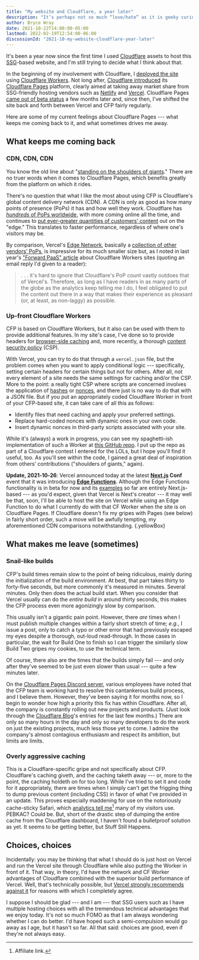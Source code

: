 ```yaml
---
title: "My website and Cloudflare, a year later"
description: "It’s perhaps not so much “love/hate” as it is geeky curiosity combined with an old guy’s impatience."
author: Bryce Wray
date: 2021-10-22T14:00:00-05:00
lastmod: 2022-02-19T12:54:00-06:00
discussionId: "2021-10-my-website-cloudflare-year-later"
---
```


It's been a year now since the first time I used [Cloudflare](https://cloudflare.com) assets to host this [SSG](https://jamstack.org/generators)-based website, and I'm still trying to decide what I think about that.

In the beginning of my involvement with Cloudflare, I [deployed the site](/posts/2020/10/forward-paas) using [Cloudflare Workers](https://workers.cloudflare.com). Not long after, [Cloudflare introduced](https://blog.cloudflare.com/cloudflare-pages/) its [Cloudflare Pages](https://pages.cloudflare.com) platform, clearly aimed at taking away market share from SSG-friendly hosting vendors such as [Netlify](https://netlify.com) and [Vercel](https://vercel.com). Cloudflare Pages [came out of beta status](https://blog.cloudflare.com/cloudflare-pages-ga/) a few months later and, since then, I've shifted the site back and forth between Vercel and CFP fairly regularly.

Here are some of my current feelings about Cloudflare Pages --- what keeps me coming back to it, and what sometimes drives me away.

## What keeps me coming back

### CDN, CDN, CDN

You know the old line about "[standing on the shoulders of giants](https://en.wikipedia.org/wiki/Standing_on_the_shoulders_of_giants)." There are no truer words when it comes to Cloudflare Pages, which benefits greatly from the platform on which it rides.

There's no question that what I like the most about using CFP is Cloudflare's global content delivery network (CDN). A CDN is only as good as how many points of presence (PoPs) it has and how well they work. Cloudflare has [*hundreds* of PoPs worldwide](https://www.cloudflare.com/network/), with more coming online all the time, and continues to [put ever-greater quantities of customers’ content](https://stratechery.com/2021/cloudflare-on-the-edge/) out on the "edge." This translates to faster performance, regardless of where one's visitors may be.

By comparison, Vercel's [Edge Network](https://vercel.com/docs/concepts/edge-network/overview), basically a [collection of other vendors’ PoPs](https://vercel.com/docs/concepts/edge-network/regions), is impressive for its much smaller size but, as I noted in last year's ["Forward PaaS" article](/posts/2020/10/forward-paas/) about Cloudflare Workers sites (quoting an email reply I'd given to a reader):

> .&nbsp;.&nbsp;. it's hard to ignore that Cloudflare's PoP count vastly outdoes that of Vercel's. Therefore, as long as I have readers in as many parts of the globe as the analytics keep telling me I do, I feel obligated to put the content out there in a way that makes their experience as pleasant (or, at least, as non-laggy) as possible.

### Up-front Cloudflare Workers

CFP is based on Cloudflare Workers, but it also can be used with them to provide additional features. In my site's case, I've done so to provide headers for [browser-side caching](/posts/2021/05/headers-up/) and, more recently, a thorough [content security policy](https://developer.mozilla.org/en-US/docs/Web/HTTP/CSP) (CSP).

With Vercel, you can try to do that through a `vercel.json` file, but the problem comes when you want to apply conditional logic --- specifically, setting certain headers for certain things but not for others. After all, not every element of a site needs the same settings for caching and/or the CSP. More to the point: a really tight CSP where scripts are concerned involves the application of [hashes](https://content-security-policy.com/hash/) or [nonces](https://content-security-policy.com/nonce/), and there just is no way to do that with a JSON file. But if you put an appropriately coded Cloudflare Worker in front of your CFP-based site, it can take care of all this as follows:

- Identify files that need caching and apply your preferred settings.
- Replace hard-coded nonces with dynamic ones in your own code.
- Insert dynamic nonces in third-party scripts associated with your site.

While it's (always) a work in progress, you can see my spaghetti-ish implementation of such a Worker at [this GitHub repo](https://github.com/brycewray/cache-nonce-mix). I put up the repo as part of a Cloudflare contest I entered for the LOLs, but I hope you'll find it useful, too. As you'll see within the code, I gained a great deal of inspiration from others’ contributions ("shoulders of giants," again).

**Update, 2021‑10‑26**: Vercel announced today at the latest **[Next.js](https://nextjs.org) Conf** event that it was introducing **[Edge Functions](https://vercel.com/features/edge-functions)**. Although the Edge Functions functionality is in beta for now and its [examples](https://github.com/vercel/examples/tree/main/edge-functions) so far are entirely Next.js-based --- as you'd expect, given that Vercel is Next's creator --- it may well be that, soon, I'll be able to host the site on Vercel while using an Edge Function to do what I currently do with that CF Worker when the site is on Cloudflare Pages. If Cloudflare doesn't fix my gripes with Pages (see below) in fairly short order, such a move will be awfully tempting, my aforementioned CDN comparisons notwithstanding.
{.yellowBox}

## What makes me leave (sometimes)

### Snail-like builds

CFP's build times remain slow to the point of being ridiculous, mainly during the initialization of the build environment. At best, that part takes thirty to forty-five seconds, but more commonly it's measured in minutes. Several minutes. Only then does the actual build start. When you consider that Vercel usually can do the *entire build* in around thirty seconds, this makes the CFP process even more agonizingly slow by comparison.

This usually isn't a gigantic pain point. However, there *are* times when I must publish multiple changes within a fairly short stretch of time; *e.g.*, I issue a post, only to catch a typo or other error that had previously escaped my eyes despite a thorough, out-loud read-through. In those cases in particular, the wait for Build One to finish so I can trigger the similarly slow Build Two gripes my cookies, to use the technical term.

Of course, there also are the times that the builds simply fail --- and only after they've seemed to be just even slower than usual --- quite a few minutes later.

On the [Cloudflare Pages Discord server](https://discord.com/channels/595317990191398933/789155108529111069), various employees have noted that the CFP team is working hard to resolve this cantankerous build process, and I believe them. However, they've been saying it for months now, so I begin to wonder how high a priority this fix has within Cloudflare. After all, the company is constantly rolling out new projects and products. (Just look through the [Cloudflare Blog](https://blog.cloudflare.com)'s entries for the last few months.) There are only so many hours in the day and only so many developers to do the work on just the existing projects, much less those yet to come. I admire the company's almost contagious enthusiasm and respect its ambition, but limits are limits.

### Overly aggressive caching

This is a Cloudflare-specific gripe and not specifically about CFP. Cloudflare's caching giveth, and the caching taketh away --- or, more to the point, the caching holdeth on for too long. While I've tried to set it and code for it appropriately, there are times when I simply can't get the frigging thing to dump previous content (including CSS) in favor of what I've provided in an update. This proves especially maddening for use on the notoriously cache-sticky Safari, which [analytics tell me](https://usefathom.com/ref/ZKHYWX)[^FAlink] many of my visitors use. PEBKAC? Could be. But, short of the drastic step of dumping the entire cache from the Cloudflare dashboard, I haven't found a bulletproof solution as yet. It seems to be getting better, but Stuff Still Happens.

[^FAlink]: Affiliate link.

## Choices, choices

Incidentally: you may be thinking that what I should do is just host on Vercel and run the Vercel site through Cloudflare while also putting the Worker in front of it. That way, in theory, I'd have the network and CF Worker advantages of Cloudflare combined with the superior build performance of Vercel. Well, that's technically possible, but [Vercel strongly recommends against it](https://vercel.com/support/articles/using-cloudflare-with-vercel#with-proxy) for reasons with which I completely agree.

I suppose I should be glad --- and I am --- that SSG users such as I have  multiple hosting choices with all the tremendous technical advantages that we enjoy today. It's not so much FOMO as that I am always wondering whether I can do better. I'd have hoped such a semi-compulsion would go away as I age, but it hasn't so far. All that said: choices are good, even if they're not always easy.
